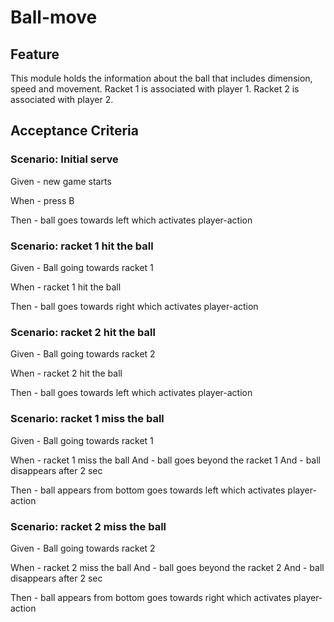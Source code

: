 # Ball-move

## Feature

This module holds the information about the ball
that includes dimension, speed and movement.
Racket 1 is associated with player 1.
Racket 2 is associated with player 2.

## Acceptance Criteria

### Scenario: Initial serve

  Given - new game starts

  When - press B

  Then - ball goes towards left which activates player-action

### Scenario: racket 1 hit the ball

  Given - Ball going towards racket 1

  When - racket 1 hit the ball

  Then - ball goes towards right which activates player-action
  
### Scenario: racket 2 hit the ball

  Given - Ball going towards racket 2

  When - racket 2 hit the ball

  Then - ball goes towards left which activates player-action
  
### Scenario: racket 1 miss the ball

  Given - Ball going towards racket 1

  When - racket 1 miss the ball
  And - ball goes beyond the racket 1
  And - ball disappears after 2 sec

  Then - ball appears from bottom goes towards left which activates player-action
  
### Scenario: racket 2 miss the ball

  Given - Ball going towards racket 2

  When - racket 2 miss the ball
  And - ball goes beyond the racket 2
  And - ball disappears after 2 sec

  Then - ball appears from bottom goes towards right which activates player-action
